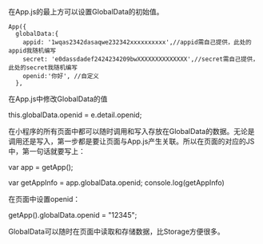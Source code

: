 在App.js的最上方可以设置GlobalData的初始值。

```
App({
  globalData:{
    appid: '1wqas2342dasaqwe232342xxxxxxxxxx',//appid需自己提供，此处的appid我随机编写  
    secret: 'e0dassdadef2424234209bwXXXXXXXXXXXXXX',//secret需自己提供，此处的secret我随机编写
    openid:'你好', //自定义
  },
```

在App.js中修改GlobalData的值

this.globalData.openid = e.detail.openid;

在小程序的所有页面中都可以随时调用和写入存放在GlobalData的数据。无论是调用还是写入，第一步都是要让页面与App.js产生关联。所以在页面的对应的JS中，第一句话就要写上：

var app = getApp();



var getAppInfo = app.globalData.openid;
console.log(getAppInfo)

在页面中设置openid：

getApp().globalData.openid = "12345";

GlobalData可以随时在页面中读取和存储数据，比Storage方便很多。
